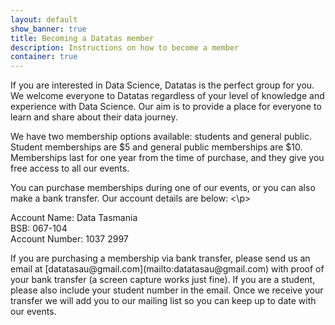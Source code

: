 ```yaml
---
layout: default
show_banner: true
title: Becoming a Datatas member
description: Instructions on how to become a member
container: true
---
```


<div class="alert alert-info">
<p>If you are interested in Data Science, Datatas is the perfect group for you.<br>
We welcome everyone to Datatas regardless of your level of knowledge and experience with Data Science. Our aim is to provide a place for everyone to learn and share about their data journey.<br></p>

<p> We have two membership options available: students and general public. Student memberships are $5 and general public memberships are $10. Memberships last for one year from the time of purchase, and they give you free access to all our events.</p>

<p> You can purchase memberships during one of our events, or you can also make a bank transfer. Our account details are below: <\p>
<p>Account Name: Data Tasmania<br>
BSB: 067-104<br>
Account Number: 1037 2997<br></p>
<p>If you are purchasing a membership via bank transfer, please send us an email at [datatasau@gmail.com](mailto:datatasau@gmail.com) with proof of your bank transfer (a screen capture works just fine). If you are a student, please also include your student number in the email. Once we receive your transfer we will add you to our mailing list so you can keep up to date with our events.</p>
</div>
